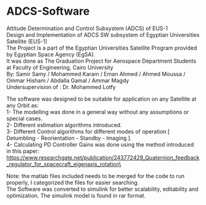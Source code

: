# ADCS-Software
Attitude Determination and Control Subsystem (ADCS) of EUS-1\
Design and Implementation of ADCS SW subsystem of Egyptian Universities Satellite (EUS-1) \
The Project is a part of the Egyptian Universities Satellite Program provided by Egyptian Space Agency (EgSA).\
It was done as The Graduation Project for Aerospace Department Students at Faculty of Engineering, Cairo University\
By: Samir Samy / Mohammed Karam / Eman Ahmed / Ahmed Moussa / Ommar Hisham / Abdalla Gamal / Ammar Magdy\
Undersupervision of : Dr. Mohammed Lotfy

The software was designed to be suitable for application on any Satellite at any Orbit as:\
1- The modelling was done in a general way without any assumptions or special cases.\
2- Different estimation algorithms introduced.\
3- Different Control algorithms for different modes of operation [ Detumbling - Reorientation - Standby - Imaging ].\
4- Calculating PD Controller Gains was done using the method introduced in this paper: https://www.researchgate.net/publication/243772429_Quaternion_feedback_regulator_for_spacecraft_eigenaxis_rotation\


Note: the matlab files included needs to be merged for the code to run properly, I categorized the files for easier searching.\
The Software was converted to simulink for better scalability, editability and optimization. The simulink model is found in rar format.
